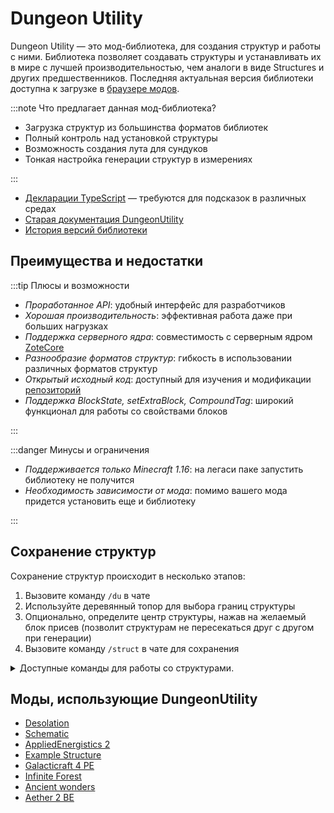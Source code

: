 # Dungeon Utility

Dungeon Utility — это мод-библиотека, для создания структур и работы с ними. Библиотека позволяет создавать структуры и устанавливать их в мире с лучшей производительностью, чем аналоги в виде Structures и других предшественников. Последняя актуальная версия библиотеки доступна к загрузке в [браузере модов](https://icmods.mineprogramming.org/mod?id=783).

:::note Что предлагает данная мод-библиотека?

- Загрузка структур из большинства форматов библиотек
- Полный контроль над установкой структуры
- Возможность создания лута для сундуков
- Тонкая настройка генерации структур в измерениях

:::

- [Декларации TypeScript](https://github.com/Reider745/Dungeon-Utility/tree/main/declarations) — требуются для подсказок в различных средах
- [Старая документация DungeonUtility](https://github.com/Reider745/libs/blob/main/mod_documentation_api/DungeonUtility.md)
- [История версий библиотеки](https://github.com/Reider745/Dungeon-Utility/releases)

## Преимущества и недостатки

:::tip Плюсы и возможности

- *Проработанное API*: удобный интерфейс для разработчиков
- *Хорошая производительность*: эффективная работа даже при больших нагрузках
- *Поддержка серверного ядра*: совместимость с серверным ядром [ZoteCore](https://github.com/Reider745/ZoteCoreLoader)
- *Разнообразие форматов структур*: гибкость в использовании различных форматов структур
- *Открытый исходный код*: доступный для изучения и модификации [репозиторий](https://github.com/Reider745/Dungeon-Utility)
- *Поддержка BlockState, setExtraBlock, CompoundTag*: широкий функционал для работы со свойствами блоков

:::

:::danger Минусы и ограничения

- *Поддерживается только Minecraft 1.16*: на легаси паке запустить библиотеку не получится
- *Необходимость зависимости от мода*: помимо вашего мода придется установить еще и библиотеку

:::

## Сохранение структур

Сохранение структур происходит в несколько этапов:

1. Вызовите команду `/du` в чате
2. Используйте деревянный топор для выбора границ структуры
3. Опционально, определите центр структуры, нажав на желаемый блок присев (позволит структурам не пересекаться друг с другом при генерации)
4. Вызовите команду `/struct` в чате для сохранения

<details>
<summary>Доступные команды для работы со структурами.</summary>
<div>

```txt
/struct save <name: string> [saveAir: bool = false] [specialSeparator: bool = false] [type: string = "DungeonUtility"] [compression: bool = false]
```

Сохраняет структуру в файл, а конкретно в папку *output/* внутри папки мода.

- Параметры команды:
  - *name*: имя структуры (не должно содержать пробелы)
  - *saveAir*: сохранять ли вместе со структурой блоки воздуха
  - *specialSeparator*: использовать ли форматирование в JSON (табуляция и прочее)
  - *type*: тип формата, в который будет сохранена структура
  - *compression*: сжимать ли структуру с помощью алгоритма Хаффмана

```txt
/struct list
```

Отображает список загруженных структур.

```txt
/struct set <name: string> <pool: string>
```

Устанавливает структуру на место, где стоит игрок.

- Параметры команды:
  - *name*: имя структуры (не должно содержать пробелы)
  - *pool*: пул, в котором находится структура (не должно содержать пробелы)
  
```txt
/struct du2 name:string
```

Переводит структуру из формата DungeonUtility_V2 в текстовый (используйте для отладки содержимого, позволяет просматривать состояния блоков и прочее), берет структуру из папки *output/*.

</div>
</details>

## Моды, использующие DungeonUtility

- [Desolation](https://icmods.mineprogramming.org/mod?id=784)
- [Schematic](https://icmods.mineprogramming.org/mod?id=786)
- [AppliedEnergistics 2](https://icmods.mineprogramming.org/mod?id=906)
- [Example Structure](https://icmods.mineprogramming.org/mod?id=992)
- [Galacticraft 4 PE](https://icmods.mineprogramming.org/mod?id=8556)
- [Infinite Forest](https://icmods.mineprogramming.org/mod?id=159)
- [Ancient wonders](https://icmods.mineprogramming.org/mod?id=682)
- [Aether 2 BE](https://icmods.mineprogramming.org/mod?id=195)
